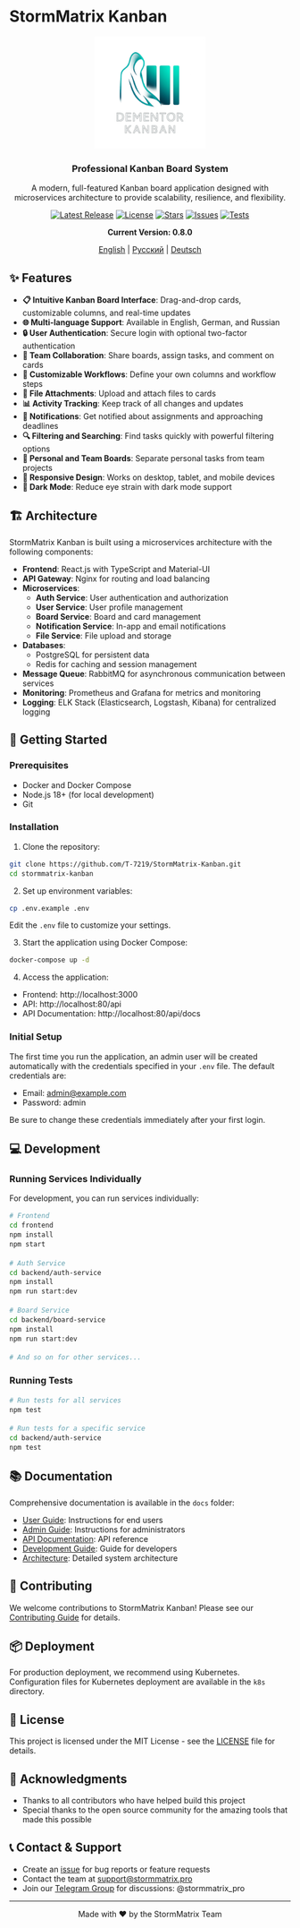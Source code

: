 # StormMatrix Kanban

<div align="center">
  <img src="img/logo/dementor-kanban-logo.png" alt="Dementor Kanban Logo" width="200">
  <h3>Professional Kanban Board System</h3>
  <p>A modern, full-featured Kanban board application designed with microservices architecture to provide scalability, resilience, and flexibility.</p>

  <a href="https://github.com/T-7219/StormMatrix-Kanban/releases/latest"><img src="https://img.shields.io/github/v/release/T-7219/StormMatrix-Kanban?include_prereleases&style=flat-square" alt="Latest Release"></a>
  <a href="https://github.com/T-7219/StormMatrix-Kanban/blob/main/LICENSE"><img src="https://img.shields.io/github/license/T-7219/StormMatrix-Kanban?style=flat-square" alt="License"></a>
  <a href="https://github.com/T-7219/StormMatrix-Kanban/stargazers"><img src="https://img.shields.io/github/stars/T-7219/StormMatrix-Kanban?style=flat-square" alt="Stars"></a>
  <a href="https://github.com/T-7219/StormMatrix-Kanban/issues"><img src="https://img.shields.io/github/issues/T-7219/StormMatrix-Kanban?style=flat-square" alt="Issues"></a>
  <a href="https://github.com/T-7219/StormMatrix-Kanban/actions/workflows/ci.yml"><img src="https://img.shields.io/github/actions/workflow/status/T-7219/StormMatrix-Kanban/ci.yml?branch=main&label=tests&style=flat-square" alt="Tests"></a>
  <p><strong>Current Version: 0.8.0</strong></p>

  [English](README.md) | [Русский](README.ru.md) | [Deutsch](README.de.md)
</div>

## ✨ Features

- **📋 Intuitive Kanban Board Interface**: Drag-and-drop cards, customizable columns, and real-time updates
- **🌐 Multi-language Support**: Available in English, German, and Russian
- **🔒 User Authentication**: Secure login with optional two-factor authentication
- **👥 Team Collaboration**: Share boards, assign tasks, and comment on cards
- **🔄 Customizable Workflows**: Define your own columns and workflow steps
- **📎 File Attachments**: Upload and attach files to cards
- **📊 Activity Tracking**: Keep track of all changes and updates
- **🔔 Notifications**: Get notified about assignments and approaching deadlines
- **🔍 Filtering and Searching**: Find tasks quickly with powerful filtering options
- **👤 Personal and Team Boards**: Separate personal tasks from team projects
- **📱 Responsive Design**: Works on desktop, tablet, and mobile devices
- **🌙 Dark Mode**: Reduce eye strain with dark mode support

## 🏗️ Architecture

StormMatrix Kanban is built using a microservices architecture with the following components:

- **Frontend**: React.js with TypeScript and Material-UI
- **API Gateway**: Nginx for routing and load balancing
- **Microservices**:
  - **Auth Service**: User authentication and authorization
  - **User Service**: User profile management
  - **Board Service**: Board and card management
  - **Notification Service**: In-app and email notifications
  - **File Service**: File upload and storage
- **Databases**:
  - PostgreSQL for persistent data
  - Redis for caching and session management
- **Message Queue**: RabbitMQ for asynchronous communication between services
- **Monitoring**: Prometheus and Grafana for metrics and monitoring
- **Logging**: ELK Stack (Elasticsearch, Logstash, Kibana) for centralized logging

## 🚀 Getting Started

### Prerequisites

- Docker and Docker Compose
- Node.js 18+ (for local development)
- Git

### Installation

1. Clone the repository:
```bash
git clone https://github.com/T-7219/StormMatrix-Kanban.git
cd stormmatrix-kanban
```

2. Set up environment variables:
```bash
cp .env.example .env
```
Edit the `.env` file to customize your settings.

3. Start the application using Docker Compose:
```bash
docker-compose up -d
```

4. Access the application:
- Frontend: http://localhost:3000
- API: http://localhost:80/api
- API Documentation: http://localhost:80/api/docs

### Initial Setup

The first time you run the application, an admin user will be created automatically with the credentials specified in your `.env` file. The default credentials are:

- Email: admin@example.com
- Password: admin

Be sure to change these credentials immediately after your first login.

## 💻 Development

### Running Services Individually

For development, you can run services individually:

```bash
# Frontend
cd frontend
npm install
npm start

# Auth Service
cd backend/auth-service
npm install
npm run start:dev

# Board Service
cd backend/board-service
npm install
npm run start:dev

# And so on for other services...
```

### Running Tests

```bash
# Run tests for all services
npm test

# Run tests for a specific service
cd backend/auth-service
npm test
```

## 📚 Documentation

Comprehensive documentation is available in the `docs` folder:

- [User Guide](docs/user-guide.md): Instructions for end users
- [Admin Guide](docs/admin-guide.md): Instructions for administrators
- [API Documentation](docs/api.md): API reference
- [Development Guide](docs/development.md): Guide for developers
- [Architecture](docs/architecture.md): Detailed system architecture

## 🤝 Contributing

We welcome contributions to StormMatrix Kanban! Please see our [Contributing Guide](CONTRIBUTING.md) for details.

## 📦 Deployment

For production deployment, we recommend using Kubernetes. Configuration files for Kubernetes deployment are available in the `k8s` directory.

## 📄 License

This project is licensed under the MIT License - see the [LICENSE](LICENSE) file for details.

## 👏 Acknowledgments

- Thanks to all contributors who have helped build this project
- Special thanks to the open source community for the amazing tools that made this possible

## 📞 Contact & Support

- Create an [issue](https://github.com/T-7219/StormMatrix-Kanban/issues) for bug reports or feature requests
- Contact the team at support@stormmatrix.pro
- Join our [Telegram Group](https://t.me/+Ck61P7EPXgY5ZGVi) for discussions: @stormmatrix_pro

---

<div align="center">
  Made with ❤️ by the StormMatrix Team
</div>
